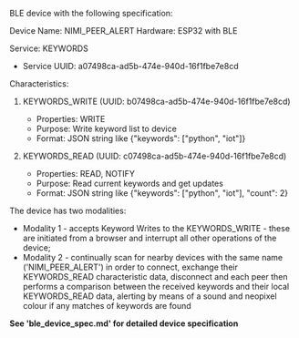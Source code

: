 BLE device with the following specification:

Device Name: NIMI_PEER_ALERT
Hardware: ESP32 with BLE

Service: KEYWORDS
- Service UUID: a07498ca-ad5b-474e-940d-16f1fbe7e8cd

Characteristics:
1. KEYWORDS_WRITE (UUID: b07498ca-ad5b-474e-940d-16f1fbe7e8cd)
   - Properties: WRITE
   - Purpose: Write keyword list to device
   - Format: JSON string like {"keywords": ["python", "iot"]}

2. KEYWORDS_READ (UUID: c07498ca-ad5b-474e-940d-16f1fbe7e8cd)
   - Properties: READ, NOTIFY
   - Purpose: Read current keywords and get updates
   - Format: JSON string like {"keywords": ["python", "iot"], "count": 2}

The device has two modalities:

- Modality 1 - accepts Keyword Writes to the KEYWORDS_WRITE - these are initiated from a browser and interrupt all other operations of the device;
- Modality 2 - continually scan for nearby devices with the same name ('NIMI_PEER_ALERT') in order to connect, exchange their KEYWORDS_READ characteristic data, disconnect and each peer then performs a comparison between the received keywords and their local KEYWORDS_READ data, alerting by means of a sound and neopixel colour if any matches of keywords are found  

**See 'ble_device_spec.md' for detailed device specification**